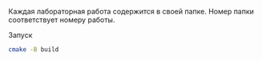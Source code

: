 Каждая лабораторная работа содержится в своей папке. Номер папки соответствует номеру работы.

Запуск 
```bash
cmake -B build
```